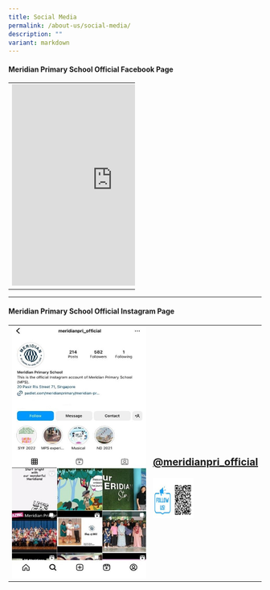 ```yaml
---
title: Social Media
permalink: /about-us/social-media/
description: ""
variant: markdown
---
```

#### Meridian Primary School Official Facebook Page

<table style="width:50%">
  <tbody><tr>
    <td><iframe src="https://www.facebook.com/plugins/page.php?href=https%3A%2F%2Fwww.facebook.com%2Fmeridianpri%2F&amp;tabs=timeline&amp;width=350&amp;height=500&amp;small\_header=false&amp;adapt\_container\_width=true&amp;hide\_cover=false&amp;show\_facepile=true&amp;appId" width="400" height="400" style="border:none;overflow:hidden" scrolling="no" frameborder="0" allowfullscreen="true" allow="autoplay; clipboard-write; encrypted-media; picture-in-picture; web-share"></iframe></td>
    <td><br><br><br><br><p style="font-size:20px"><b><a href="https://www.facebook.com/meridianpri/">https://www.facebook.com/meridianpri/</a></b></p><img width="200" height="200" src="/images/About%20As/FB.png">
		</td>
  </tr>
</tbody></table>

<hr>

#### Meridian Primary School Official Instagram Page

<table style="width:100%">
  <tbody><tr>
    <td><img src="/images/About%20As/InkedInsta.jpg" style="width:400px;height:500px;float:center"></td>
    <td><br><br><br><br><br><br><br><p style="font-size:20px"><b><a href="https://www.instagram.com/meridianpri_official/">@meridianpri_official</a></b></p><img width="80" height="80" src="/images/About%20As/IG.png">
		</td>
  </tr>
</tbody></table>